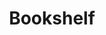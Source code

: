 ---
title: Bookshelf
enableToc: false
tags:
- entertainment
type: bookshelf
books:  
  - percy-jackson-book-1:  
    title: "Percy Jackson and the Olympians: The Lightning Thief"  
    author: Rick Riordan  
    language: BG  
    genre: Fantasy  
    cover_url: notes/assets/bookshelf/percy-jackson-book-1.jpeg  
    rating: 3.5  
    startedOn: 2022-08-06  
    endedOn: 2022-12-28  
    shelf: Read
    review: "Pretty interesting and easy to read fantasy adventure. Just a handful of characters, but still intriguing."  
  - percy-jackson-book-2:  
    title: "Percy Jackson and the Olympians: The Sea of Monsters"  
    author: Rick Riordan  
    language: BG  
    genre: Fantasy  
    cover_url: notes/assets/bookshelf/percy-jackson-book-2.jpeg  
    rating: null  
    startedOn: 2022-12-30  
    endedOn: null  
    shelf: Reading  
  - percy-jackson-book-3:  
    title: "Percy Jackson and the Olympians: The Titan's Curse"  
    author: Rick Riordan  
    language: BG  
    genre: Fantasy  
    cover_url: notes/assets/bookshelf/percy-jackson-book-3.jpeg  
    rating: null  
    startedOn: null  
    endedOn: null  
    shelf: Want to Read
---